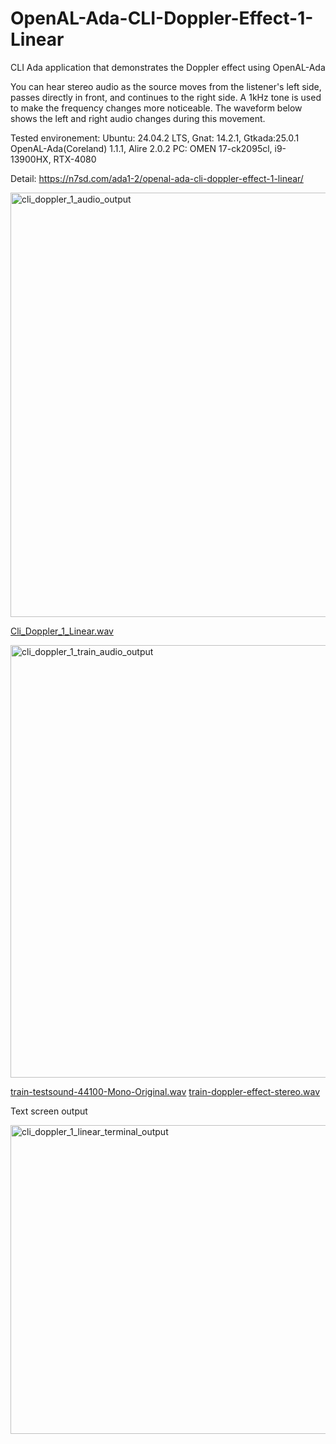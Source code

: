 # OpenAL-Ada-CLI-Doppler-Effect-1-Linear
CLI Ada application that demonstrates the Doppler effect using OpenAL-Ada

You can hear stereo audio as the source moves from the listener's left side, passes directly in front, and continues to the right side. 
A 1kHz tone is used to make the frequency changes more noticeable. 
The waveform below shows the left and right audio changes during this movement.

Tested environement:
Ubuntu: 24.04.2 LTS, Gnat: 14.2.1, Gtkada:25.0.1
OpenAL-Ada(Coreland) 1.1.1, Alire 2.0.2
PC: OMEN 17-ck2095cl, i9-13900HX, RTX-4080

Detail: https://n7sd.com/ada1-2/openal-ada-cli-doppler-effect-1-linear/

<img width="1466" height="679" alt="cli_doppler_1_audio_output" src="https://github.com/user-attachments/assets/21a488c1-8652-45f4-b5c3-cef313da34d2" />

[Cli_Doppler_1_Linear.wav](https://github.com/user-attachments/files/21963766/Cli_Doppler_1_Linear.wav)


<img width="2013" height="692" alt="cli_doppler_1_train_audio_output" src="https://github.com/user-attachments/assets/30d24221-cb14-406f-9e3f-44f4e5e031de" />

[train-testsound-44100-Mono-Original.wav](https://github.com/user-attachments/files/21963781/train-testsound-44100-Mono-Original.wav)
[train-doppler-effect-stereo.wav](https://github.com/user-attachments/files/21963785/train-doppler-effect-stereo.wav)



Text screen output

<img width="550" height="494" alt="cli_doppler_1_linear_terminal_output" src="https://github.com/user-attachments/assets/5a8c281f-caae-4a55-acf2-ffd05d72f1e4" />

